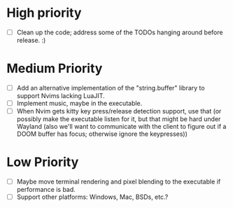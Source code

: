 # High priority
- [ ] Clean up the code; address some of the TODOs hanging around before
  release. :)

# Medium Priority
- [ ] Add an alternative implementation of the "string.buffer" library to
  support Nvims lacking LuaJIT.
- [ ] Implement music, maybe in the executable.
- [ ] When Nvim gets kitty key press/release detection support, use that (or
  possibly make the executable listen for it, but that might be hard under
  Wayland (also we'll want to communicate with the client to figure out if a
  DOOM buffer has focus; otherwise ignore the keypresses))

# Low Priority
- [ ] Maybe move terminal rendering and pixel blending to the executable if
  performance is bad.
- [ ] Support other platforms: Windows, Mac, BSDs, etc.?
